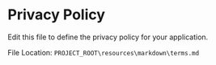 # Privacy Policy

Edit this file to define the privacy policy for your application.

File Location: `PROJECT_ROOT\resources\markdown\terms.md`
